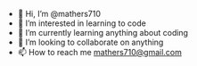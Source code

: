- 👋 Hi, I’m @mathers710
- 👀 I’m interested in learning to code
- 🌱 I’m currently learning anything about coding
- 💞️ I’m looking to collaborate on anything
- 📫 How to reach me mathers710@gmail.com

<!---
mathers710/mathers710 is a ✨ special ✨ repository because its `README.md` (this file) appears on your GitHub profile.
You can click the Preview link to take a look at your changes.
--->
